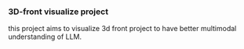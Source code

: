 ### 3D-front visualize project

this project aims to visualize 3d front project to have better multimodal understanding of LLM.